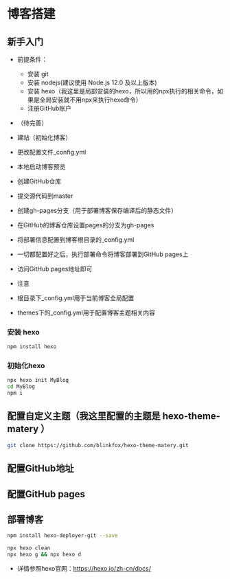 # 博客搭建
## 新手入门
- 前提条件：
  - 安装 git 
  - 安装 nodejs(建议使用 Node.js 12.0 及以上版本)
  - 安装 hexo（我这里是局部安装的hexo，所以用的npx执行的相关命令，如果是全局安装就不用npx来执行hexo命令）
  - 注册GitHub账户

- （待完善）
- 建站（初始化博客）
- 更改配置文件_config.yml
- 本地启动博客预览
- 创建GitHub仓库
- 提交源代码到master
- 创建gh-pages分支（用于部署博客保存编译后的静态文件）
- 在GitHub的博客仓库设置pages的分支为gh-pages
- 将部署信息配置到博客根目录的_config.yml
- 一切都配置好之后，执行部署命令将博客部署到GitHub pages上
- 访问GitHub pages地址即可

- 注意
- 根目录下_config.yml用于当前博客全局配置
- themes下的_config.yml用于配置博客主题相关内容


### 安装 hexo
```bash
npm install hexo
```

### 初始化hexo
```bash
npx hexo init MyBlog
cd MyBlog
npm i
```

## 配置自定义主题（我这里配置的主题是 hexo-theme-matery ）
```bash
git clone https://github.com/blinkfox/hexo-theme-matery.git
```

## 配置GitHub地址
## 配置GitHub pages
## 部署博客
```bash
npm install hexo-deployer-git --save
```

```bash
npx hexo clean
npx hexo g && npx hexo d
```

- 详情参照hexo官网：https://hexo.io/zh-cn/docs/
